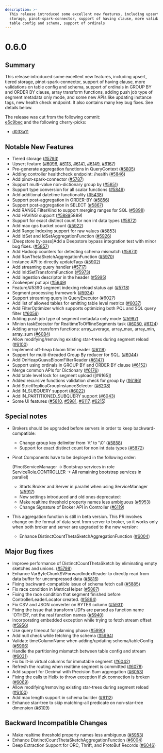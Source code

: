 ```yaml
---
description: >-
  This release introduced some excellent new features, including upsert, tiered
  storage, pinot-spark-connector, support of having clause, more validations on
  table config and schema, support of ordinals
---
```


# 0.6.0

## Summary

This release introduced some excellent new features, including upsert, tiered storage, pinot-spark-connector, support of having clause, more validations on table config and schema, support of ordinals in GROUP BY and ORDER BY clause, array transform functions, adding push job type of segment metadata only mode, and some new APIs like updating instance tags, new health check endpoint. It also contains many key bug fixes. See details below.

The release was cut from the following commit:\
[e5c9bec](https://github.com/apache/pinot/commit/e5c9bec4d970005850da548a42a4fb6ba79a620e) and the following cherry-picks:

* [d033a11](https://github.com/apache/pinot/commit/d033a11)

## Notable New Features

* Tiered storage ([#5793](https://github.com/apache/pinot/pull/5793))
* Upsert feature ([#6096](https://github.com/apache/pinot/pull/6096), [#6113](https://github.com/apache/pinot/pull/6113), [#6141](https://github.com/apache/pinot/pull/6141), [#6149](https://github.com/apache/pinot/pull/6149), [#6167](https://github.com/apache/pinot/pull/6167))
* Pre-generate aggregation functions in QueryContext ([#5805](https://github.com/apache/pinot/pull/5805))
* Adding controller healthcheck endpoint: /health ([#5846](https://github.com/apache/pinot/pull/5846))
* Add pinot-spark-connector ([#5787](https://github.com/apache/pinot/pull/5787))
* Support multi-value non-dictionary group by ([#5851](https://github.com/apache/pinot/pull/5851))
* Support type conversion for all scalar functions ([#5849](https://github.com/apache/pinot/pull/5849))
* Add additional datetime functionality ([#5438](https://github.com/apache/pinot/pull/5438))
* Support post-aggregation in ORDER-BY ([#5856](https://github.com/apache/pinot/pull/5856))
* Support post-aggregation in SELECT ([#5867](https://github.com/apache/pinot/pull/5867))
* Add RANGE FilterKind to support merging ranges for SQL ([#5898](https://github.com/apache/pinot/pull/5898))
* Add HAVING support ([#5889](https://github.com/apache/pinot/pull/)5889)
* Support for exact distinct count for non int data types ([#5872](https://github.com/apache/pinot/pull/5872))
* Add max qps bucket count ([#5922](https://github.com/apache/pinot/pull/5922))
* Add Range Indexing support for raw values ([#5853](https://github.com/apache/pinot/pull/5853))
* Add IdSet and IdSetAggregationFunction ([#5926](https://github.com/apache/pinot/pull/5926))
* \[Deepstore by-pass]Add a Deepstore bypass integration test with minor bug fixes. ([#5857](https://github.com/apache/pinot/pull/5857))
* Add Hadoop counters for detecting schema mismatch ([#5873](https://github.com/apache/pinot/pull/5873))
* Add RawThetaSketchAggregationFunction ([#5970](https://github.com/apache/pinot/pull/5970))
* Instance API to directly updateTags ([#5902](https://github.com/apache/pinot/pull/5902))
* Add streaming query handler ([#5717](https://github.com/apache/pinot/pull/5717))
* Add InIdSetTransformFunction ([#5973](https://github.com/apache/pinot/pull/5973))
* Add ingestion descriptor in the header ([#5995](https://github.com/apache/pinot/pull/5995))
* Zookeeper put api ([#5949](https://github.com/apache/pinot/pull/5949))
* Feature/#5390 segment indexing reload status api ([#5718](https://github.com/apache/pinot/pull/5718))
* Segment processing framework ([#5934](https://github.com/apache/pinot/pull/5934))
* Support streaming query in QueryExecutor ([#6027](https://github.com/apache/pinot/pull/6027))
* Add list of allowed tables for emitting table level metrics ([#6037](https://github.com/apache/pinot/pull/6037))
* Add FilterOptimizer which supports optimizing both PQL and SQL query filter ([#6056](https://github.com/apache/pinot/pull/6056))
* Adding push job type of segment metadata only mode ([#5967](https://github.com/apache/pinot/pull/5967))
* Minion taskExecutor for RealtimeToOfflineSegments task ([#6050](https://github.com/apache/pinot/pull/6050), [#6124](https://github.com/apache/pinot/pull/6124))
* Adding array transform functions: array\_average, array\_max, array\_min, array\_sum ([#6084](https://github.com/apache/pinot/pull/6084))
* Allow modifying/removing existing star-trees during segment reload ([#6100](https://github.com/apache/pinot/pull/6100))
* Implement off-heap bloom filter reader ([#6118](https://github.com/apache/pinot/pull/6118))
* Support for multi-threaded Group By reducer for SQL. ([#6044](https://github.com/apache/pinot/pull/6044))
* Add OnHeapGuavaBloomFilterReader ([#6147](https://github.com/apache/pinot/pull/6147))
* Support using ordinals in GROUP BY and ORDER BY clause ([#6152](https://github.com/apache/pinot/pull/6152))
* Merge common APIs for Dictionary ([#6176](https://github.com/apache/pinot/pull/6176))
* Add table level lock for segment upload (\[#6165])
* Added recursive functions validation check for group by ([#6186](https://github.com/apache/pinot/pull/6186))
* Add StrictReplicaGroupInstanceSelector ([#6208](https://github.com/apache/pinot/pull/6208))
* Add IN\_SUBQUERY support ([#6022](https://github.com/apache/pinot/pull/6022))
* Add IN\_PARTITIONED\_SUBQUERY support ([#6043](https://github.com/apache/pinot/pull/6043))
* Some UI features ([#5810](https://github.com/apache/pinot/pull/5810), [#5981](https://github.com/apache/pinot/pull/5981), [#6117](https://github.com/apache/pinot/pull/6117), [#6215](https://github.com/apache/pinot/pull/6215))

## Special notes

* Brokers should be upgraded before servers in order to keep backward-compatible:
  * Change group key delimiter from '\t' to '\0' ([#5858](https://github.com/apache/pinot/pull/5858))
  * Support for exact distinct count for non int data types ([#5872](https://github.com/apache/pinot/pull/5872))
*   Pinot Components have to be deployed in the following order:

    (PinotServiceManager -> Bootstrap services in role ServiceRole.CONTROLLER -> All remaining bootstrap services in parallel)

    * Starts Broker and Server in parallel when using ServiceManager ([#5917](https://github.com/apache/pinot/pull/5917))
    * New settings introduced and old ones deprecated:
    * Make realtime threshold property names less ambiguous ([#5953](https://github.com/apache/pinot/pull/5953))
    * Change Signature of Broker API in Controller ([#6119](https://github.com/apache/pinot/pull/6119))
* This aggregation function is still in beta version. This PR involves change on the format of data sent from server to broker, so it works only when both broker and server are upgraded to the new version:
  * Enhance DistinctCountThetaSketchAggregationFunction ([#6004](https://github.com/apache/pinot/pull/6004))

## Major Bug fixes

* Improve performance of DistinctCountThetaSketch by eliminating empty sketches and unions. ([#5798](https://github.com/apache/pinot/pull/5798))
* Enhance VarByteChunkSVForwardIndexReader to directly read from data buffer for uncompressed data ([#5816](https://github.com/apache/pinot/pull/5816))
* Fixing backward-compatible issue of schema fetch call ([#5885](https://github.com/apache/pinot/pull/5885))
* Fix race condition in MetricsHelper ([#5887](https://github.com/apache/pinot/pull/5887))
* Fixing the race condition that segment finished before ControllerLeaderLocator created. ([#5864](https://github.com/apache/pinot/pull/5864))
* Fix CSV and JSON converter on BYTES column ([#5931](https://github.com/apache/pinot/pull/5931))
* Fixing the issue that transform UDFs are parsed as function name 'OTHER', not the real function names ([#5940](https://github.com/apache/pinot/pull/5940))
* Incorporating embedded exception while trying to fetch stream offset ([#5956](https://github.com/apache/pinot/pull/5956))
* Use query timeout for planning phase ([#5990](https://github.com/apache/pinot/pull/5990))
* Add null check while fetching the schema ([#5994](https://github.com/apache/pinot/pull/5994))
* Validate timeColumnName when adding/updating schema/tableConfig ([#5966](https://github.com/apache/pinot/pull/5966))
* Handle the partitioning mismatch between table config and stream ([#6031](https://github.com/apache/pinot/pull/6031))
* Fix built-in virtual columns for immutable segment ([#6042](https://github.com/apache/pinot/pull/6042))
* Refresh the routing when realtime segment is committed ([#6078](https://github.com/apache/pinot/pull/6078))
* Add support for Decimal with Precision Sum aggregation ([#6053](https://github.com/apache/pinot/pull/6053))
* Fixing the calls to Helix to throw exception if zk connection is broken ([#6069](https://github.com/apache/pinot/pull/6069))
* Allow modifying/removing existing star-trees during segment reload ([#6100](https://github.com/apache/pinot/pull/6100))
* Add max length support in schema builder ([#6112](https://github.com/apache/pinot/pull/6112))
* Enhance star-tree to skip matching-all predicate on non-star-tree dimension ([#6109](https://github.com/apache/pinot/pull/6109))

## Backward Incompatible Changes

* Make realtime threshold property names less ambiguous ([#5953](https://github.com/apache/pinot/pull/5953))
* Enhance DistinctCountThetaSketchAggregationFunction ([#6004](https://github.com/apache/pinot/pull/6004))
* Deep Extraction Support for ORC, Thrift, and ProtoBuf Records ([#6046](https://github.com/apache/pinot/pull/6046))
